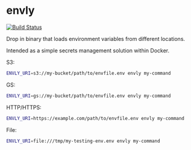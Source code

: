 # envly

[![Build Status](https://travis-ci.org/jwilner/envly.svg?branch=master)](https://travis-ci.org/jwilner/envly)

Drop in binary that loads environment variables from different locations. 

Intended as a simple secrets management solution within Docker.

S3:
```bash
ENVLY_URI=s3://my-bucket/path/to/envfile.env envly my-command
```

GS:
```bash
ENVLY_URI=gs://my-bucket/path/to/envfile.env envly my-command
```

HTTP/HTTPS:
```bash
ENVLY_URI=https://example.com/path/to/envfile.env envly my-command
```

File:
```bash
ENVLY_URI=file:///tmp/my-testing-env.env envly my-command
```
